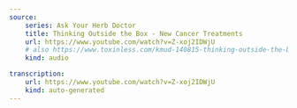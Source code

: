```yaml
---
source:
    series: Ask Your Herb Doctor
    title: Thinking Outside the Box - New Cancer Treatments
    url: https://www.youtube.com/watch?v=Z-xoj2IDWjU
    # also https://www.toxinless.com/kmud-140815-thinking-outside-the-box-new-cancer-treatments.mp3
    kind: audio

transcription:
    url: https://www.youtube.com/watch?v=Z-xoj2IDWjU
    kind: auto-generated
---
```

